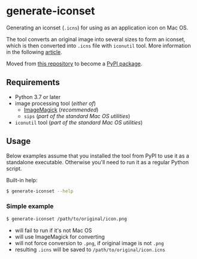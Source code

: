 # generate-iconset

Generating an iconset (`.icns`) for using as an application icon on Mac OS.

The tool converts an original image into several sizes to form an iconset, which is then converted into `.icns` file with `iconutil` tool. More information in the following [article](https://decovar.dev/blog/2018/10/09/macos-convert-png-to-icns/).

Moved from [this repository](https://github.com/retifrav/python-scripts/tree/master/generate-iconset) to become a [PyPI package](https://pypi.org/project/generate-iconset/).

## Requirements

- Python 3.7 or later
- image processing tool (*either of*)
    + [ImageMagick](https://imagemagick.org/) (*recommended*)
    + `sips` (*part of the standard Mac OS utilities*)
- `iconutil` tool (*part of the standard Mac OS utilities*)

## Usage

Below examples assume that you installed the tool from PyPI to use it as a standalone executable. Otherwise you'll need to run it as a regular Python script.

Built-in help:

``` sh
$ generate-iconset --help
```

### Simple example

``` sh
$ generate-iconset /path/to/original/icon.png
```

- will fail to run if it's not Mac OS
- will use ImageMagick for converting
- will not force conversion to `.png`, if original image is not `.png`
- resulting `.icns` will be saved to `/path/to/original/icon.icns`
